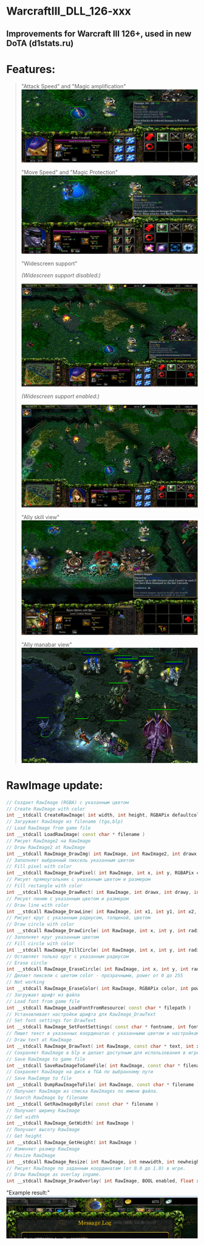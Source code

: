 # WarcraftIII_DLL_126-xxx
## Improvements for Warcraft III 126+, used in new DoTA (d1stats.ru)

# Features:

>
>	"Attack Speed" and "Magic amplification"
>![More unit info](/Images/AttackSpeedAndMagicAmplification.jpg?raw=true "You can see real Attack Speed and Magic amplification")
>
>
>	"Move Speed" and "Magic Protection" 
>![More unit info](/Images/MagicProtectionAndMoveSpeed.jpg?raw=true "You can see real Move Speed and Magic protection")
>	
>
>	"Widescreen support"
>
>*(Widescreen support disabled:)*
>
>![Widescreen off](/Images/WideScreen_NO.jpg?raw=true "Widescreen support disabled 16:9")
>
>*(Widescreen support enabled:)*
>
>![Widescreen on](/Images/WideScreen_YES.jpg?raw=true "Widescreen support enabled 16:9")
>
>
>
>	"Ally skill view"
>![Ally skill viewer](/Images/AllySkillView.jpg?raw=true "You can see ally skills")
>
>
>	"Ally manabar view"
>![Ally manabar viewer](/Images/ManaBar.jpg?raw=true "You can see ally manabars")


# RawImage update:
```cpp
// Создает RawImage (RGBA) с указанным цветом
// Create RawImage with color
int __stdcall CreateRawImage( int width, int height, RGBAPix defaultcolor )
// Загружает RawImage из filename (tga,blp)
// Load RawImage from game file
int __stdcall LoadRawImage( const char * filename )
// Рисует RawImage2 на RawImage
// Draw RawImage2 at RawImage
int __stdcall RawImage_DrawImg( int RawImage, int RawImage2, int drawx, int drawy )
// Заполняет выбранный пиксель указанным цветом
// Fill pixel with color
int __stdcall RawImage_DrawPixel( int RawImage, int x, int y, RGBAPix color )//RGBAPix = unsigned int
// Рисует прямоугольник с указанным цветом и размером
// Fill rectangle with color
int __stdcall RawImage_DrawRect( int RawImage, int drawx, int drawy, int widthsize, int heightsize, RGBAPix color )
// Рисует линию с указанным цветом и размером
// Draw line with color
int __stdcall RawImage_DrawLine( int RawImage, int x1, int y1, int x2, int y2, int size, RGBAPix color )
// Рисует круг с указанным радиусом, толщиной, цветом
// Draw circle with color
int __stdcall RawImage_DrawCircle( int RawImage, int x, int y, int radius, int size, RGBAPix color )
// Заполняет круг указанным цветом
// Fill circle with color
int __stdcall RawImage_FillCircle( int RawImage, int x, int y, int radius, RGBAPix color )
// Оставляет только круг с указанным радиусом
// Erase circle
int __stdcall RawImage_EraseCircle( int RawImage, int x, int y, int radius, BOOL inverse )
// Делает пиксели с цветом color - прозрачными, power от 0 до 255
// Not working
int __stdcall RawImage_EraseColor( int RawImage, RGBAPix color, int power )
// Загружает шрифт из файла
// Load font from game file
int __stdcall RawImage_LoadFontFromResource( const char * filepath )
// Устанавливает настройки шрифта для RawImage_DrawText
// Set font settings for DrawText
int __stdcall RawImage_SetFontSettings( const char * fontname, int fontsize, unsigned int flags )
// Пишет текст в указанных координатах с указанными цветом и настройками шрифта RawImage_SetFontSettings
// Draw text at RawImage
int __stdcall RawImage_DrawText( int RawImage, const char * text, int x, int y, RGBAPix color )
// Сохраняет RawImage в blp и делает доступным для использования в игре
// Save RawImage to game file
int __stdcall SaveRawImageToGameFile( int RawImage, const char * filename, BOOL IsTga, BOOL enabled )
// Сохраняет RawImage на диск в TGA по выбранному пути
// Save RawIamge to file
int __stdcall DumpRawImageToFile( int RawImage, const char * filename )
// Получает RawImage из списка RawImages по имени файла.
// Search RawImage by filename
int __stdcall GetRawImageByFile( const char * filename )
// Получает ширину RawImage
// Get width
int __stdcall RawImage_GetWidth( int RawImage )
// Получает высоту RawImage
// Get height
int __stdcall RawImage_GetHeight( int RawImage )
// Изменяет размер RawImage
// Resize RawImage
int __stdcall RawImage_Resize( int RawImage, int newwidth, int newheight )
// Рисует RawImage по заданным координатам (от 0.0 до 1.0) в игре.
// Draw RawImage as overlay ingame. 
int __stdcall RawImage_DrawOverlay( int RawImage, BOOL enabled, float xpos, float ypos )
```
"Example result:"
![RawImage Draw API](/Images/DrawRawImageApi.png?raw=true "You can see result of using experimental Draw API")

